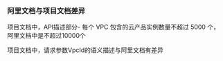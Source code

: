 ### 阿里文档与项目文档差异

项目文档中，API描述部分- 每个 VPC 包含的云产品实例数量不超过 5000 个，阿里文档中是不超过10000个

项目文档中，请求参数VpcId的语义描述与阿里文档有差异
